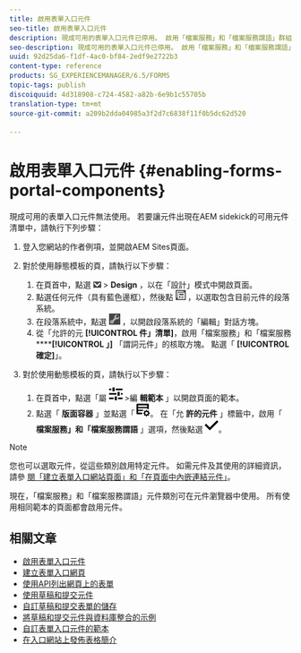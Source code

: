 ```yaml
---
title: 啟用表單入口元件
seo-title: 啟用表單入口元件
description: 現成可用的表單入口元件已停用。 啟用「檔案服務」和「檔案服務謂語」群組，以啟用Forms Portal元件。
seo-description: 現成可用的表單入口元件已停用。 啟用「檔案服務」和「檔案服務謂語」群組，以啟用Forms Portal元件。
uuid: 92d25da6-f1df-4ac0-bf84-2edf9e2722b3
content-type: reference
products: SG_EXPERIENCEMANAGER/6.5/FORMS
topic-tags: publish
discoiquuid: 4d318908-c724-4582-a82b-6e9b1c55705b
translation-type: tm+mt
source-git-commit: a209b2dda04985a3f2d7c6838f11f0b5dc62d520

---
```



# 啟用表單入口元件 {#enabling-forms-portal-components}

現成可用的表單入口元件無法使用。 若要讓元件出現在AEM sidekick的可用元件清單中，請執行下列步驟：

1. 登入您網站的作者例項，並開啟AEM Sites頁面。

1. 對於使用靜態模板的頁，請執行以下步驟：

   1. 在頁首中，點選 ![畫布下拉式清單](assets/canvas-drop-down.png) > **Design** ，以在「設計」模式中開啟頁面。
   1. 點選任何元件（具有藍色邊框），然後點 ![選欄位層級](assets/field-level.png) ，以選取包含目前元件的段落系統。
   1. 在段落系統中，點選 ![settings_icon](assets/settings_icon.png) ，以開啟段落系統的「編輯」對話方塊。
   1. 從「允許的元 **[!UICONTROL 件」清單]**，啟用「檔案服務」和「檔案服務 ******[!UICONTROL 」]** 「謂詞元件」的核取方塊。 點選「 **[!UICONTROL 確定]**」。

1. 對於使用動態模板的頁，請執行以下步驟：

   1. 在頁首中，點選「屬 ![性](assets/properties.png) >編 **輯範本** 」以開啟頁面的範本。
   1. 點選「 **版面容器** 」並點選「 ![動態消息管理」](/help/forms/using/assets/feedmanagement.png)。 在「允 **許的元件** 」標籤中，啟用「 **檔案服務」和「檔案服務謂語** 」選項，然後點選 ![aem_6_3_forms_save](assets/aem_6_3_forms_save.png)。

>[!NOTE]
>
>您也可以選取元件，從這些類別啟用特定元件。 如需元件及其使用的詳細資訊，請參 [閱「建立表單入口網站頁面](/help/forms/using/creating-form-portal-page.md)[」和「在頁面中內嵌連結元件」](/help/forms/using/embedding-link-component-page.md)。

現在，「檔案服務」和「檔案服務謂語」元件類別可在元件瀏覽器中使用。 所有使用相同範本的頁面都會啟用元件。

## 相關文章

* [啟用表單入口元件](/help/forms/using/enabling-forms-portal-components.md)
* [建立表單入口網頁](/help/forms/using/creating-form-portal-page.md)
* [使用API列出網頁上的表單](/help/forms/using/listing-forms-webpage-using-apis.md)
* [使用草稿和提交元件](/help/forms/using/draft-submission-component.md)
* [自訂草稿和提交表單的儲存](/help/forms/using/draft-submission-component.md)
* [將草稿和提交元件與資料庫整合的示例](/help/forms/using/integrate-draft-submission-database.md)
* [自訂表單入口元件的範本](/help/forms/using/customizing-templates-forms-portal-components.md)
* [在入口網站上發佈表格簡介](/help/forms/using/introduction-publishing-forms.md)
